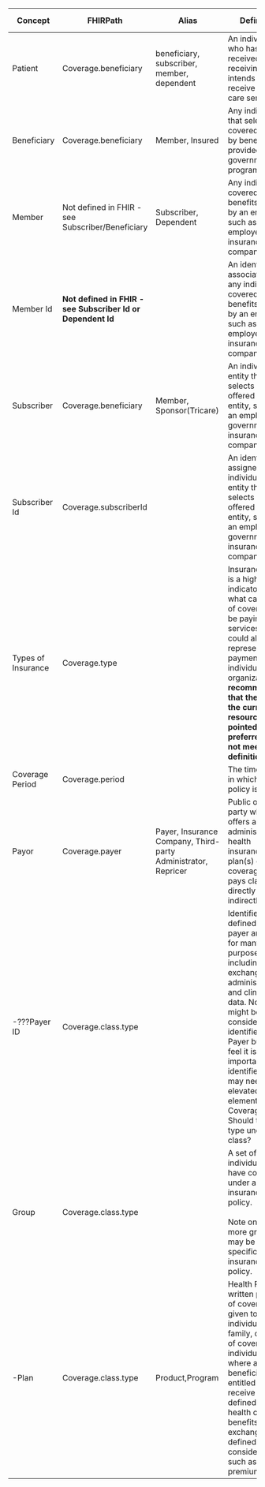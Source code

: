 | Concept            | FHIRPath                                                    | Alias                                                         | Definition                                                                                                                                                                                                                                                                                                              | Map to UCSDI DE       |
|--------------------|-------------------------------------------------------------|---------------------------------------------------------------|-------------------------------------------------------------------------------------------------------------------------------------------------------------------------------------------------------------------------------------------------------------------------------------------------------------------------|-----------------------|
| Patient            | Coverage.beneficiary                                        | beneficiary, subscriber, member, dependent                    | An individual who has received, is receiving or intends to receive health care services.                                                                                                                                                                                                                                |                       |
| Beneficiary        | Coverage.beneficiary                                        | Member, Insured                                               | Any individual that selects or is covered by benefits provided by government programs                                                                                                                                                                                                                                   |                       |
| Member             | Not defined in FHIR - see Subscriber/Beneficiary            | Subscriber, Dependent                                         | Any individual covered by the benefits offered by an entity, such as an employer or insurance company.                                                                                                                                                                                                                  |                       |
| Member Id          | **Not defined in FHIR - see Subscriber Id or Dependent Id** |                                                               | An identifier associated with any individual covered by the benefits offered by an entity, such as an employer or insurance company.                                                                                                                                                                                    | Member Identifier     |
| Subscriber         | Coverage.beneficiary                                        | Member, Sponsor(Tricare)                                      | An individual or entity that selects benefits offered by an entity, such as an employer, government, or insurance company.                                                                                                                                                                                              |                       |
| Subscriber Id      | Coverage.subscriberId                                       |                                                               | An identifier assigned to an individual or entity that selects benefits offered by an entity, such as an employer, government, or insurance company.                                                                                                                                                                    | Subscriber Identifier |
| Types of Insurance | Coverage.type                                               |                                                               | Insurance Type is a high level indicator of what category of coverage will be paying for services.   It could also represent payment by an individual or organization. **we recommend that the list [in the current resource] pointed to as preferred does not meet the definition.**                                   | Coverage Type         |
| Coverage Period    | Coverage.period                                             |                                                               | The time frame in which the policy is in force                                                                                                                                                                                                                                                                          | Coverage Status ?     |
| Payor              | Coverage.payer                                              | Payer, Insurance Company, Third-party Administrator, Repricer | Public or private party which offers and/or administers health insurance plan(s) or coverage and/or pays claims directly or indirectly.                                                                                                                                                                                 |                       |
| -???Payer ID       | Coverage.class.type                                         |                                                               | Identifier defined by a payer and used for many purposes including for exchange of administrative and clinical data.  Note:  This might be considered an identifier under Payer but we feel it is an important identifier and may need to be elevated to an element under Coverage.  Should this be a type under class? | Payer Identifier      |
| Group              | Coverage.class.type                                         |                                                               | A set of individuals that have coverage under a specific insurance or policy.<br /><br />Note one or more groups may be tied to a specific insurance or policy.                                                                                                                                                         |                       |
| -Plan              | Coverage.class.type                                         | Product,Program                                               | Health Plan - written promise of coverage given to an individual, family, or group of covered individuals, where a beneficiary is entitled to receive a defined set of health care benefits in exchange for a defined consideration, such as a premium.                                                                 | Group Identifier      |